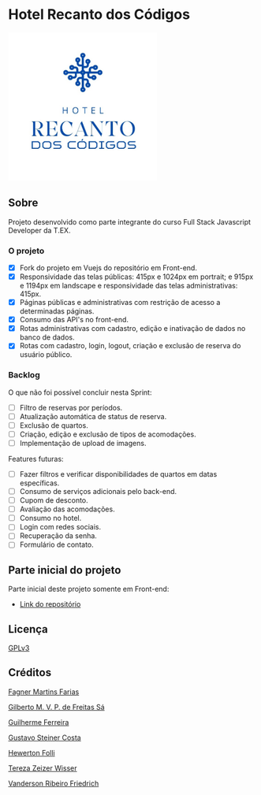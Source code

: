 # Hotel Recanto dos Códigos

<img src="hotel/frontend/src/assets/images/Logo%20Hotel.jpeg" width="60%" alt="Logo Hotel Recanto dos Códigos"/>

## Sobre
Projeto desenvolvido como parte integrante do curso Full Stack Javascript Developer da T.EX.

### O projeto
- [x] Fork do projeto em Vuejs do repositório em Front-end.
- [x] Responsividade das telas públicas: 415px e 1024px em portrait; e 915px e 1194px em landscape e responsividade das telas administrativas: 415px.
- [x] Páginas públicas e administrativas com restrição de acesso a determinadas páginas.
- [x] Consumo das API's no front-end.
- [x] Rotas administrativas com cadastro, edição e inativação de dados no banco de dados.
- [x] Rotas com cadastro, login, logout, criação e exclusão de reserva do usuário público.

### Backlog
O que não foi possível concluir nesta Sprint:
- [ ]  Filtro de reservas por períodos.
- [ ]  Atualização automática de status de reserva.
- [ ]  Exclusão de quartos.
- [ ]  Criação, edição e exclusão de tipos de acomodações.
- [ ]  Implementação de upload de imagens.
  
Features futuras:
- [ ]  Fazer filtros e verificar disponibilidades de quartos em datas específicas.
- [ ]  Consumo de serviços adicionais pelo back-end.
- [ ]  Cupom de desconto. 
- [ ]  Avaliação das acomodações.
- [ ]  Consumo no hotel.
- [ ]  Login com redes sociais.
- [ ]  Recuperação da senha.
- [ ]  Formulário de contato.

## Parte inicial do projeto
Parte inicial deste projeto somente em Front-end: 

- [Link do repositório](https://github.com/Tetezw/hotel_T.EX)

## Licença
[GPLv3](https://choosealicense.com/licenses/gpl-3.0/)


## Créditos
[Fagner Martins Farias](https://github.com/ffagner)

[Gilberto M. V. P. de Freitas Sá](https://github.com/Gibasa)

[Guilherme Ferreira](https://github.com/devguiferreira)

[Gustavo Steiner Costa](https://github.com/GustaSteiner)

[Hewerton Folli](https://github.com/hewertonfl)

[Tereza Zeizer Wisser](https://github.com/Tetezw)

[Vanderson Ribeiro Friedrich](https://github.com/VaanRF)

